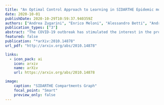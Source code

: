 ```yaml
---
title: "An Optimal Control Approach to Learning in SIDARTHE Epidemic model (pre-print)"
date: 2020-10-01
publishDate: 2020-10-29T10:59:37.940359Z
authors: ["Andrea Zugarini", "Enrico Meloni", "Alessandro Betti", "Andrea Panizza", "Marco Corneli", "Marco Gori"]
publication_types: ["3"]
abstract: "The COVID-19 outbreak has stimulated the interest in the proposal of novel epidemiological models to predict the course of the epidemic so as to help planning effective control strategies. In particular, in order to properly interpret the available data, it has become clear that one must go beyond most classic epidemiological models and consider models that, like the recently proposed SIDARTHE, offer a richer description of the stages of infection. The problem of learning the parameters of these models is of crucial importance especially when assuming that they are time-variant, which further enriches their effectiveness. In this paper we propose a general approach for learning time-variant parameters of dynamic compartmental models from epidemic data. We formulate the problem in terms of a functional risk that depends on the learning variables through the solutions of a dynamic system. The resulting variational problem is then solved by using a gradient flow on a suitable, regularized functional. We forecast the epidemic evolution in Italy and France. Results indicate that the model provides reliable and challenging predictions over all available data as well as the fundamental role of the chosen strategy on the time-variant parameters."
featured: false
publication: "*arXiv:2010.14878"
url_pdf: "http://arxiv.org/abs/2010.14878"

links:
  - icon_pack: ai
    icon: arxiv
    name: arXiv
    url: https://arxiv.org/abs/2010.14878

image:
    caption: "SIDARTHE Compartments Graph"
    focal_point: "Smart"
    preview_only: false
---
```


